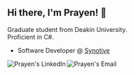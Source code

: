<h2> Hi there, I'm Prayen! 👋</h2>

Graduate student from Deakin University.<br>
Proficient in C#.<br>

- Software Developer @ <a href="https://www.synotive.com/">Synotive</a>

<a href="https://www.linkedin.com/in/prayen/">
  <img align="left" alt="Prayen's LinkedIn" src="https://img.icons8.com/doodle/48/000000/linkedin--v2.png"/>
</a>

<a href="mailto:prayenshrestha@gmail.com">
  <img align="left" alt="Prayen's Email" src="https://img.icons8.com/doodle/48/000000/gmail-new.png"/>
</a>




